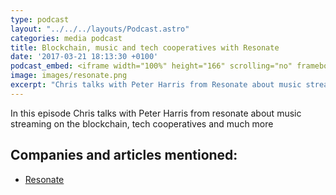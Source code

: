 ```yaml
---
type: podcast
layout: "../../../layouts/Podcast.astro"
categories: media podcast
title: Blockchain, music and tech cooperatives with Resonate
date: '2017-03-21 18:13:30 +0100'
podcast_embed: <iframe width="100%" height="166" scrolling="no" frameborder="no" src="https://w.soundcloud.com/player/?url=https%3A//api.soundcloud.com/tracks/313224848&amp;color=ff5500&amp;auto_play=false&amp;hide_related=false&amp;show_comments=true&amp;show_user=true&amp;show_reposts=false"></iframe>
image: images/resonate.png
excerpt: "Chris talks with Peter Harris from Resonate about music streaming on the blockchain, tech cooperatives and much more."
---
```


In this episode Chris talks with Peter Harris from resonate about music streaming on the blockchain, tech cooperatives and much more

## Companies and articles mentioned:

-   [Resonate](https://resonate.is/)
